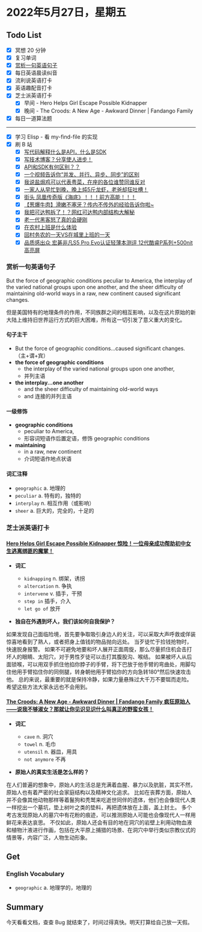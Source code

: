 # 2022年5月27日，星期五

## Todo List

- [x] 冥想 20 分钟
- [x] 复习单词
- [x] [赏析一句英语句子](#赏析一句英语句子)
- [x] 每日英语晨读纠音
- [x] 流利说英语打卡
- [x] 英语趣配音打卡
- [x] 芝士派英语打卡
  - [x] 早间 - Hero Helps Girl Escape Possible Kidnapper
  - [x] 晚间 - The Croods: A New Age - Awkward Dinner | Fandango Family
- [x] 每日一道算法题
--------
- [x] 学习 Elisp - 看 my-find-file 的实现
- [x] 刷 B 站
  - [x] [写代码解释什么是API，什么是SDK](https://b23.tv/Nqol9v4)
  - [x] [写技术博客？分享使人进步！](https://b23.tv/dON7deT)
  - [x] [API和SDK有何区别？？](https://b23.tv/STRJkfp)
  - [x] [一个视频告诉你“并发、并行、异步、同步”的区别](https://b23.tv/ts6YxLW)
  - [x] [我说盐焗鸡可以代表粤菜，在座的各位谁赞同谁反对](https://b23.tv/Yogh0m4)
  - [x] [一家人从早忙到晚，晚上炖5斤龙虾，老爸却狂吐槽！](https://b23.tv/yMRhkM7)
  - [x] [街头 凤凰传奇版《海底》！！！前方高能！！！](https://b23.tv/dX0LqN0)
  - [x] [【葱爆牛肉】滑嫩不塞牙？传内不传外的经验告诉你啦~](https://b23.tv/8fnd7l6)
  - [x] [我把可达鸭拆了！？网红可达鸭内部结构大解秘](https://b23.tv/mqKHMWA)
  - [x] [老一代黑客怒了真的会硬刚](https://b23.tv/yINNOdi)
  - [x] [在农村上班是什么体验](https://b23.tv/yjdyZ8B)
  - [x] [回村务农的一天VS在城里上班的一天](https://b23.tv/XO210gI)
  - [x] [品质感出众 宏碁非凡S5 Pro Evo认证轻薄本测评 12代酷睿P系列+500nit高亮屏](https://b23.tv/fCsxGBW)

### 赏析一句英语句子

But the force of geographic conditions peculiar to America, the interplay of the varied national groups upon one another, and the sheer difficulty of maintaining old-world ways in a raw, new continent caused significant changes.

但是美国特有的地理条件的作用，不同族群之间的相互影响，以及在这片原始的新大陆上维持旧世界运行方式的巨大困难，所有这一切引发了意义重大的变化。

#### 句子主干

- But the force of geographic conditions...caused significant changes. （主+谓+宾）
- **the force of geographic conditions**
  - the interplay of the varied national groups upon one another,
  - 并列主语
- **the interplay...one another**
  - and the sheer difficulty of maintaining old-world ways
  - and 连接的并列主语

#### 一级修饰

- **geographic conditions**
  - peculiar to America,
  - 形容词短语作后置定语，修饰 geographic conditions
- **maintaining**
  - in a raw, new continent
  - 介词短语作地点状语

#### 词汇注释

- `geographic` a. 地理的
- `peculiar` a. 特有的，独特的
- `interplay` n. 相互作用（或影响）
- `sheer` a. 巨大的，完全的，十足的

### 芝士派英语打卡

#### [Hero Helps Girl Escape Possible Kidnapper 惊险！一位母亲成功帮助初中女生逃离绑匪的魔掌！](https://reading.baicizhan.com/h5/listen-movie.html?id=701&wxapp=mint_danni_ear#/home)

- **词汇**

  - `kidnapping` n. 绑架，诱拐
  - `altercation` n. 争执
  - `intervene` v. 插手，干预
  - `step in` 插手，介入
  - `let go of` 放开

- **独自在外遇到坏人，我们该如何自我保护？**

如果发现自己面临险境，首先要争取吸引身边人的关注，可以采取大声呼救或佯装惊喜地看到了熟人，或者把身上值钱的物品抛向远处。
当歹徒忙于捡钱抢物时，快速脱身报警。
如果不可避免地要和坏人展开正面周旋，那么尽量抓住机会击打坏人的眼睛、太阳穴，对于男性歹徒可以击打其腹股沟、喉结。
如果被坏人从后面锁喉，可以用双手抓住他掐你脖子的手臂，将下巴放于他手臂的弯曲处，用脚勾住他用手臂掐住你的同侧腿，转身朝他用手臂掐你的方向急转180°然后快速攻击他。
总的来说，最重要的就是保持冷静，如果力量悬殊过大千万不要铤而走险。
希望这些方法大家永远也不会用到。

#### [The Croods: A New Age - Awkward Dinner | Fandango Family 疯狂原始人——说我不够淑女？那就让你见识见识什么叫真正的野蛮女孩！](http://reading.baicizhan.com/h5/listen-movie.html?id=702&wxapp=mint_danni_ear#/home)

- **词汇**

  - `cave` n. 洞穴
  - `towel` n. 毛巾
  - `utensil` n. 器皿，用具
  - `not anymore` 不再

- **原始人的真实生活是怎么样的？**

在人们普遍的想象中，原始人的生活总是充满着血腥、暴力以及肮脏，其实不然，原始人也有着严密的社会家庭结构以及精神文化追求。
比如在丧葬方面，原始人并不会像其他动物那样等着鬣狗和秃鹫来吃逝世同伴的遗体，他们也会像现代人类一样挖出一个墓坑，垫上树叶之类的垫料，再把遗体放在上面，盖上封土。
多个考古发现原始人的墓穴中有花粉的痕迹，可以推测原始人可能也会像现代人一样用鲜花来表达哀思。
不仅如此，原始人还会有目的地在洞穴的岩壁上利用动物血液和植物汁液进行作画，包括在大平原上捕猎的场景、在洞穴中举行类似宗教仪式的情景等，内容广泛，人物生动形象。

## Get

### English Vocabulary

- `geographic` a. 地理学的，地理的

## Summary

今天看看文档，查查 Bug 就结束了，时间过得真快。明天打算给自己放一天假。
